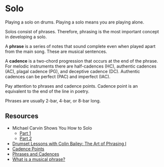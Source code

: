 # Solo

Playing a solo on drums. Playing a solo means you are playing alone.

Solos consist of phrases. Therefore, phrasing is the most important concept in developing a solo.

A **phrase** is a series of notes that sound complete even when played apart from the main song. These are musical sentences.

A **cadence** is a two-chord progression that occurs at the end of the phrase. For melodic instruments there are half-cadences (HC), authentic cadences (AC), plagal cadence (PG), and deceptive cadence (DC). Authentic cadences can be perfect (PAC) and imperfect (IAC).

Pay attention to phrases and cadence points. Cadence point is an equivalent to the end of the line in poetry.

Phrases are usually 2-bar, 4-bar, or 8-bar long.

## Resources

- Michael Carvin Shows You How to Solo
  - [Part 1](https://www.youtube.com/watch?v=NOK7lu2buCM)
  - [Part 2](https://www.youtube.com/watch?v=aOhHfX4N15I)
- [Drumset Lessons with Colin Bailey: The Art of Phrasing I](https://www.youtube.com/watch?v=5jy-wIvVodw)
- [Cadence Points](https://www.clementstheory.com/tips/cadence-points/)
- [Phrases and Cadences](https://www.musictheory.net/lessons/55)
- [What is a musical phrase?](http://vicfirth.com/steve-houghton-what-is-a-phrase/)
